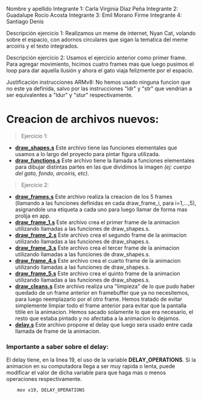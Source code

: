 Nombre y apellido 
Integrante 1: Carla Virginia Díaz Peña
Integrante 2: Guadalupe Rocío Acosta
Integrante 3: Emil Morano Firme
Integrante 4: Santiago Denis

Descripción ejercicio 1: Realizamos un meme de internet, Nyan Cat, volando sobre el espacio, con adornos circulares que sigan la tematica del meme arcoiris y el texto integrados.

Descripción ejercicio 2: Usamos el ejercicio anterior como primer frame. Para agregar movimiento, hicimos cuatro frames mas que luego pusimos el loop para dar aquella ilusión y ahora el gato viaja felizmente por el espacio.


Justificación instrucciones ARMv8: No hemos usado ninguna funcion que no este ya definida, salvo por las instrucciones "ldr" y "str" que vendrian a ser equivalentes a "ldur" y "stur" respectivamente.


# Creacion de archivos nuevos: 

> Ejercicio 1: 
* **[draw_shapes.s](./ejercicio1/draw_shapes.s)** Este archivo tiene las funciones elementales que usamos a lo largo del proyecto para pintar figura utilizada.
* **[draw_functions.s](./ejercicio1/draw_functions.s)** Este archivo tiene la llamada a funciones elementales para dibujar distintas partes en las que dividimos la imagen _(ej: cuerpo del gato, fondo, arcoiris, etc)_.

> Ejercicio 2:
* **[draw_frames.s](./ejercicio2/draw_frames.s)** Este archivo realiza la creacion de los 5 frames (llamando a las funciones definidas en cada draw_frame_i, para i=1,...,5), asignandole una etiqueta a cada uno para luego llamar de forma mas prolija en app.
* **[draw_frame_1.s](./ejercicio2/draw_frame_1.s)** Este archivo crea el primer frame de la animacion utilizando llamadas a las funciones de draw_shapes.s.
* **[draw_frame_2.s](./ejercicio2/draw_frame_2.s)** Este archivo crea el segundo frame de la animacion utilizando llamadas a las funciones de draw_shapes.s.
* **[draw_frame_3.s](./ejercicio2/draw_frame_3.s)** Este archivo crea el tercer frame de la animacion utilizando llamadas a las funciones de draw_shapes.s.
* **[draw_frame_4.s](./ejercicio2/draw_frame_4.s)** Este archivo crea el cuarto frame de la animacion utilizando llamadas a las funciones de draw_shapes.s.
* **[draw_frame_5.s](./ejercicio2/draw_frame_5.s)** Este archivo crea el quinto frame de la animacion utilizando llamadas a las funciones de draw_shapes.s.
* **[draw_cleans.s](./ejercicio2/draw_cleans.s)** Este archivo realiza una "limpieza" de lo que pudo haber quedado de un frame anterior en framebuffer que ya no necesitemos, para luego reemplazarlo por el otro frame. Hemos tratado de evitar simplemente limpiar todo el frame anterior para evitar que la pantalla titile en la animacion. Hemos sacado solamente lo que era necesario, el resto que estaba pintado y no afectaba a la animacion lo dejamos.
* **[delay.s](./ejercicio2/delay.s)** Este archivo propone el delay que luego sera usado entre cada llamada de frame de la animacion.


### Importante a saber sobre el delay: 
El delay tiene, en la linea 19, el uso de la variable **DELAY_OPERATIONS**. Si la animacion en su computadora llega a ser muy rapida o lenta, puede modificar el valor de dicha variable para que haga mas o menos operaciones respectivamente.
```
    mov x19, DELAY_OPERATIONS   
```